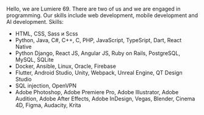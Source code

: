Hello, we are Lumiere 69. There are two of us and we are engaged in programming. Our skills include web development, mobile development and AI development.
Skills:
- HTML, CSS, Sass и Scss
- Python, Java, C#, C++, C, PHP, JavaScript, TypeSript, Dart, React Native
- Python Django, React JS, Angular JS, Ruby on Rails, PostgreSQL, MySQL, SQLite
- Docker, Ansible, Linux, Oracle, Firebase
- Flutter, Android Studio, Unity, Webpack, Unreal Engine, QT Design Studio
- SQL injection, OpenVPN
- Adobe Photoshop, Adobe Premiere Pro, Adobe Illustrator, Adobe Audition, Adobe After Effects, Adobe InDesign, Vegas, Blender, Cinema 4D, Figma, Audacity, Krita
